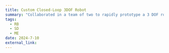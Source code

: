 ```yaml
---
title: Custom Closed-Loop 3DOF Robot
summary: "Collaborated in a team of two to rapidly prototype a 3 DOF robot, designing and 3D printing custom parts in SolidWorks. Built a closed-loop control system using an Arduino Due with stepper motors and magnetic encoders, achieving precise motion control."
tags:
  - RB
  - SD
  - ME
date: 2024-7-10
external_link: 
---
```

